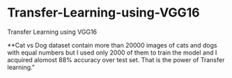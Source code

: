 # Transfer-Learning-using-VGG16
Transfer Learning using VGG16

**Cat vs Dog dataset contain more than 20000 images of cats and dogs with equal numbers but I used only 2000 of them to train the model and I acquired alomost 88%
 accuracy over test set.
 That is the power of Transfer learning."
